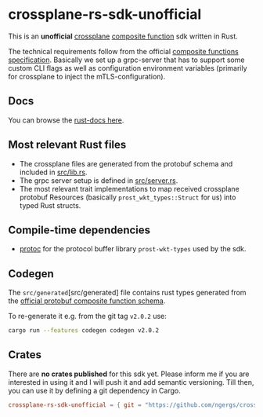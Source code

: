 # crossplane-rs-sdk-unofficial

This is an **unofficial** [crossplane](https://www.crossplane.io/) [composite function](https://docs.crossplane.io/latest/guides/write-a-composition-function-in-go/)
sdk written in Rust.

The technical requirements follow from the official [composite functions specification](https://github.com/crossplane/crossplane/blob/main/contributing/specifications/functions.md).
Basically we set up a grpc-server that has to support some custom CLI flags as well as configuration environment
variables (primarily for crossplane to inject the mTLS-configuration).

## Docs
You can browse the [rust-docs here](https://ngergs.github.io/crossplane-rs-unofficial/).

## Most relevant Rust files

- The crossplane files are generated from the protobuf schema and included in [src/lib.rs](src/lib.rs).
- The grpc server setup is defined in [src/server.rs](src/server.rs).
- The most relevant trait implementations to map received crossplane protobuf Resources (basically `prost_wkt_types::Struct` for us) into typed Rust structs.

## Compile-time dependencies

- [protoc](https://protobuf.dev/installation/) for the protocol buffer library `prost-wkt-types` used by the sdk.

## Codegen
The `src/generated`[src/generated] file contains rust types generated from the
[official protobuf composite function schema](https://github.com/crossplane/crossplane/blob/main/proto/fn/v1/run_function.proto).

To re-generate it e.g. from the git tag `v2.0.2` use:
```bash
cargo run --features codegen codegen v2.0.2
```

## Crates

There are **no crates published** for this sdk yet.
Please inform me if you are interested in using it and I will push it and add semantic versioning.
Till then, you can use it by defining a git dependency in Cargo.

```toml
crossplane-rs-sdk-unofficial = { git = "https://github.com/ngergs/crossplane-rs-unofficial.git" }
```